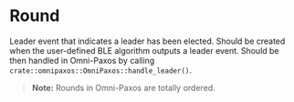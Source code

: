 # Round

Leader event that indicates a leader has been elected. Should be created when the user-defined BLE algorithm outputs a leader event. Should be then handled in Omni-Paxos by calling `crate::omnipaxos::OmniPaxos::handle_leader()`.

> **Note:** Rounds in Omni-Paxos are totally ordered.
